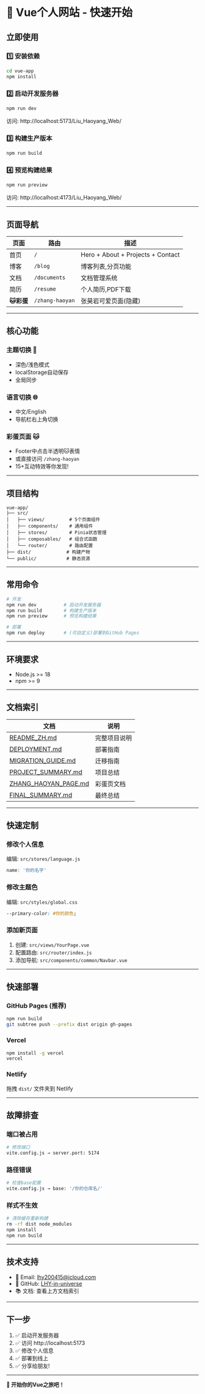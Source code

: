 # 🚀 Vue个人网站 - 快速开始

## 立即使用

### 1️⃣ 安装依赖
```bash
cd vue-app
npm install
```

### 2️⃣ 启动开发服务器
```bash
npm run dev
```
访问: http://localhost:5173/Liu_Haoyang_Web/

### 3️⃣ 构建生产版本
```bash
npm run build
```

### 4️⃣ 预览构建结果
```bash
npm run preview
```
访问: http://localhost:4173/Liu_Haoyang_Web/

---

## 页面导航

| 页面 | 路由 | 描述 |
|------|------|------|
| 首页 | `/` | Hero + About + Projects + Contact |
| 博客 | `/blog` | 博客列表,分页功能 |
| 文档 | `/documents` | 文档管理系统 |
| 简历 | `/resume` | 个人简历,PDF下载 |
| **🐱彩蛋** | `/zhang-haoyan` | 张昊岩可爱页面(隐藏) |

---

## 核心功能

### 主题切换 🌙
- 深色/浅色模式
- localStorage自动保存
- 全局同步

### 语言切换 🌐
- 中文/English
- 导航栏右上角切换

### 彩蛋页面 🐱
- Footer中点击半透明🐱表情
- 或直接访问 `/zhang-haoyan`
- 15+互动特效等你发现!

---

## 项目结构

```
vue-app/
├── src/
│   ├── views/         # 5个页面组件
│   ├── components/    # 通用组件
│   ├── stores/        # Pinia状态管理
│   ├── composables/   # 组合式函数
│   └── router/        # 路由配置
├── dist/             # 构建产物
└── public/           # 静态资源
```

---

## 常用命令

```bash
# 开发
npm run dev          # 启动开发服务器
npm run build        # 构建生产版本
npm run preview      # 预览构建结果

# 部署
npm run deploy       # (可自定义)部署到GitHub Pages
```

---

## 环境要求

- Node.js >= 18
- npm >= 9

---

## 文档索引

| 文档 | 说明 |
|------|------|
| [README_ZH.md](README_ZH.md) | 完整项目说明 |
| [DEPLOYMENT.md](DEPLOYMENT.md) | 部署指南 |
| [MIGRATION_GUIDE.md](MIGRATION_GUIDE.md) | 迁移指南 |
| [PROJECT_SUMMARY.md](PROJECT_SUMMARY.md) | 项目总结 |
| [ZHANG_HAOYAN_PAGE.md](ZHANG_HAOYAN_PAGE.md) | 彩蛋页文档 |
| [FINAL_SUMMARY.md](FINAL_SUMMARY.md) | 最终总结 |

---

## 快速定制

### 修改个人信息
编辑: `src/stores/language.js`
```javascript
name: '你的名字'
```

### 修改主题色
编辑: `src/styles/global.css`
```css
--primary-color: #你的颜色;
```

### 添加新页面
1. 创建: `src/views/YourPage.vue`
2. 配置路由: `src/router/index.js`
3. 添加导航: `src/components/common/Navbar.vue`

---

## 快速部署

### GitHub Pages (推荐)
```bash
npm run build
git subtree push --prefix dist origin gh-pages
```

### Vercel
```bash
npm install -g vercel
vercel
```

### Netlify
拖拽 `dist/` 文件夹到 Netlify

---

## 故障排查

### 端口被占用
```bash
# 修改端口
vite.config.js → server.port: 5174
```

### 路径错误
```bash
# 检查base配置
vite.config.js → base: '/你的仓库名/'
```

### 样式不生效
```bash
# 清除缓存重新构建
rm -rf dist node_modules
npm install
npm run build
```

---

## 技术支持

- 📧 Email: lhy200415@icloud.com
- 🐙 GitHub: [LHY-in-universe](https://github.com/LHY-in-universe)
- 📚 文档: 查看上方文档索引

---

## 下一步

1. ✅ 启动开发服务器
2. ✅ 访问 http://localhost:5173
3. ✅ 修改个人信息
4. ✅ 部署到线上
5. ✅ 分享给朋友!

---

**🎉 开始你的Vue之旅吧！**
